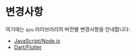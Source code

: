 # 변경사항

여기에는 `qsu` 라이브러리의 버전별 변경사항을 안내합니다:

- [JavaScript/Node.js](/ko/changelog/javascript.md)
- [Dart/Flutter](/ko/changelog/dart.md)
